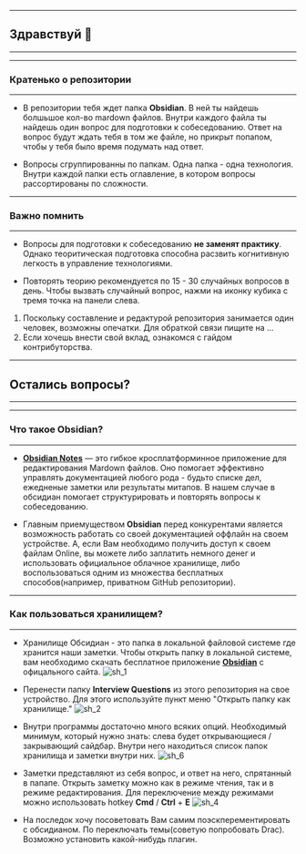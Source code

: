 ----
## **Здравствуй** 👋
---
---
### **Кратенько о репозитории**
---
- В репозитории тебя ждет папка **Obsidian**. В ней ты найдешь болшьшое кол-во mardown файлов. Внутри каждого файла ты найдешь один вопрос для подготовки к собеседованию. Ответ на вопрос будут ждать тебя в том же файле, но прикрыт попапом, чтобы у тебя было время подумать над ответ. 

- Вопросы сгруппированны по папкам. Одна папка - одна технология. Внутри каждой папки есть оглавление, в котором вопросы рассортированы по сложности. 
---
### **Важно помнить**
---
- Вопросы для подготовки к собеседованию **не заменят практику**. Однако теоритическая подготовка способна расзвить когнитивную легкость в управление технологиями.

- Повторять теорию рекомендуется по 15 - 30 случайных вопросов в день. Чтобы вызвать случайный вопрос, нажми на иконку кубика с тремя точка на панели слева. 

1. Поскольку составление и редактурой репозитория занимается один человек, возможны опечатки. Для обраткой связи пищите на ...
2. Если хочешь внести свой вклад, ознакомся с гайдом контрибуторства. 
---
## **Остались вопросы?**
---
---
### **Что такое Obsidian?**
---
- [**Obsidian Notes**](https://obsidian.md/) — это гибкое кросплатформинное приложение для редактирования Mardown файлов. Оно помогает эффективно управлять документацией любого рода - будьто списке дел, ежедненые заметки или результаты митапов. В нашем случае в обсидиан помогает структурировать и повторять вопросы к собеседованию.

- Главным приемуществом **Obsidian** перед конкурентами является возможность работать со своей документацией оффлайн на своем устройстве.  А, если Вам необходимо получить доступ к своем файлам Online, вы можете либо заплатить немного денег и использовать официальное облачное хранилище, либо воспользоваться одним из множества бесплатных способов(например, приватном GitHub репозитории).
---
### Как пользоваться хранилищем?
---
- Хранилище Обсидиан - это папка в локальной файловой системе где  хранится наши заметки. Чтобы открыть папку в локальной системе, вам необходимо скачать бесплатное приложение [**Obsidian**](https://obsidian.md/) c офицального сайта. 
![sh_1](https://user-images.githubusercontent.com/88834178/196906337-08b2ad71-f1bc-4180-81a3-cc29ccc04be7.PNG)

- Перенести папку **Interview Questions** из этого репозитория на свое устройство. Для этого используйте пункт меню "Открыть папку как хранилище."
![sh_2](https://user-images.githubusercontent.com/88834178/196906425-002dfe94-0c9a-4d69-86a7-f29032040217.PNG)

- Внутри программы достаточно много всяких опций. Необходимый минимум, который нужно знать: слева будет открывающиеся / закрывающий сайдбар. Внутри него находиться список папок хранилища и заметки внутри них. 
![sh_6](https://user-images.githubusercontent.com/88834178/196906541-ea6c8921-2b59-46b0-8b05-9ed9158c7265.PNG)

- Заметки представляют из себя вопрос, и ответ на него, спрятанный в папапе. Открыть заметку можно как в режиме чтения, так и в режиме редактирования. Для переключение между режимами можно использовать hotkey  **Cmd** / **Ctrl** + **E**
![sh_4](https://user-images.githubusercontent.com/88834178/196906478-53dbab02-c23d-4092-ac58-3e9ac3a53dec.PNG)

- На последок хочу посоветовать Вам самим поэскперементировать с обсидианом. По переключать темы(советую попробовать Drac). Возможно установить какой-нибудь плагин. 

